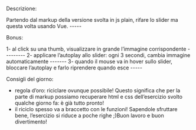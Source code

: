 Descrizione:

Partendo dal markup della versione svolta in js plain, rifare lo slider ma questa volta usando Vue. -----

Bonus:

1- al click su una thumb, visualizzare in grande l’immagine corrispondente ---------
2- applicare l’autoplay allo slider: ogni 3 secondi, cambia immagine automaticamente -------
3- quando il mouse va in hover sullo slider, bloccare l’autoplay e farlo riprendere quando esce -----


Consigli del giorno:
- regola d’oro: riciclare ovunque possibile! Questo significa che per la parte di markup possiamo recuperare html e css dell’esercizio svolto qualche giorno fa: è già tutto pronto!
- il riciclo spesso va a braccetto con le funzioni! Sapendole sfruttare bene, l’esercizio si riduce a poche righe ;)Buon lavoro e buon divertimento!